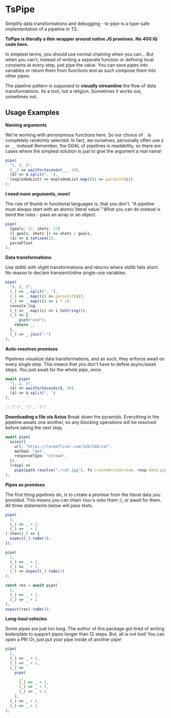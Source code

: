 # TsPipe

Simplify data transformations and debugging - ts-pipe is a type-safe implementation of a pipeline in TS.

**TsPipe is literally a thin wrapper around native JS promises. No 400 IQ code here.**

In simplest terms, you should use normal chaining when you can... But when you can't, instead of writing a separate function or defining local constants at every step, just pipe the value. You can save pipes into variables or return them from functions and as such compose them into other pipes.

The pipeline pattern is supposed to **visually streamline** the flow of data transformations. Its a tool, not a religion. Sometimes it works out, sometimes not.

## Usage Examples

**Naming arguments**

We're working with annonymous functions here. So our choice of `_` is completely randomly selected. In fact, we ourselves, personally often use `$` or `__` instead! Remember, the GOAL of pipelines is readability, so there are cases where the simplest solution is just to give the argument a real name!

```typescript
pipe(
  "1, 2, 3",
  (__) => waitForSeconds(__, 30),
  ($) => $.split(", "),
  (explodedList) => explodedList.map((i) => parseInt(i))
);
```

**I need more arguments, mom!**

The rule of thumb in functional languages is, that you don't. "A pipeline must always start with an atomic literal value." What you can do instead is bend the rules - pass an array or an object.

```typescript
pipe(
  {goals: 12, shots: 17}
  ({ goals, shots }) => shots / goals,
  ($) => $.toFixed(2),
  parseFloat
);
```

**Data transformations**

Use stdlib with slight transformations and returns where stdlib falls short. No reason to declare transient/inline single-use variables.

```typescript
pipe(
  "1, 2, 3",
  (_) => _.split(", "),
  (_) => _.map((i) => parseInt(i)),
  (_) => _.map((i) => i * 2),
  console_log,
  (_) => _.map((i) => i.toString()),
  (_) => {
    _.push("end");
    return _;
  },
  (_) => _.join("-")
);
```

**Auto-resolves promises**

Pipelines visualize data transformations, and as such, they enforce await on every single step. This means that you don't have to define async/await steps. You just await for the whole pipe, once.

```typescript
await pipe(
  "1, 2, 3",
  ($) => waitForSeconds($, 30),
  ($) => $.split(", ")
);

// ["1", "2", "3"]
```

**Downloading a file via Axios**
Break down the pyramids. Everything in the pipeline awaits one another, so any blocking operations will be resolved before taking the next step.

```typescript
await pipe(
  axios({
    url: "https://loremflickr.com/320/240/cat",
    method: "get",
    responseType: "stream",
  }),
  (resp) =>
    pipe(path.resolve("./cat.jpg"), fs.createWriteStream, resp.data.pipe)
);
```

**Pipes as promises**

The first thing pipelines do, is to create a promise from the literal data you provided. This means you can chain `then`'s onto them :), or await for them. All three statements below will pass tests.

```typescript
pipe(
  1,
  (_) => _ + 1,
  (_) => _ + 1
).then((_) => {
  expect(_).toBe(3);
});

pipe(
  1,
  (_) => _ + 1,
  (_) => _ + 1,
  (_) => expect(_).toBe(3)
);

const res = await pipe(
  1,
  (_) => _ + 1,
  (_) => _ + 1
);
expect(res).toBe(3);
```

**Long-haul vehicles**

Some pipes are just too long. The author of this package got tired of writing boilerplate to support pipes longer than 12 steps. But, all is not lost! You can open a PR! Or, just put your pipe inside of another pipe!

```typescript
pipe(
  1,
  (_) => _ + 1,
  (_) => _ + 1,
  (_) =>
    pipe(
      _,
      (_) => _ + 1,
      (_) => _ + 1,
      (_) => _ + 1
    ),
  (_) => _ + 1,
  (_) => _ + 1
);
```
